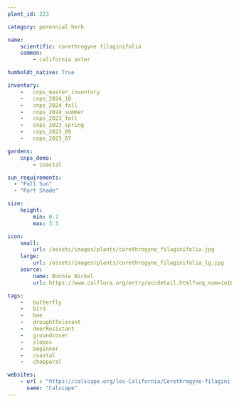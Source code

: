 ```yaml
---
plant_id: 223 

category: perennial herb

name: 
    scientific: corethrogyne filaginifolia 
    common:  
        - california aster

humboldt_native: True

inventory: 
    -   cnps_master_inventory
    -   cnps_2024_10
    -   cnps_2024_fall
    -   cnps_2024_summer
    -   cnps_2023_fall
    -   cnps_2023_spring
    -   cnps_2023_05 
    -   cnps_2023_07 

gardens:
    cnps_demo:
        - coastal

sun_requirements:
  - "Full Sun"
  - "Part Shade"

size:
    height: 
        min: 0.7
        max: 3.3

icon: 
    small: 
        url: /assets/images/plants/corethrogyne_filaginifolia.jpg 
    large: 
        url: /assets/images/plants/corethrogyne_filaginifolia_lg.jpg 
    source: 
        name: Bonnie Nickel 
        url: https://www.calflora.org/entry/occdetail.html?seq_num=io16137 

tags:  
    -   butterfly
    -   bird
    -   bee 
    -   droughtTolerant
    -   deerResistant
    -   groundcover
    -   slopes
    -   beginner
    -   coastal
    -   chapparal

websites:
    - url : "https://calscape.org/loc-California/Corethrogyne-filaginifolia-(California-Aster)"
      name: "Calscape"
---
```

